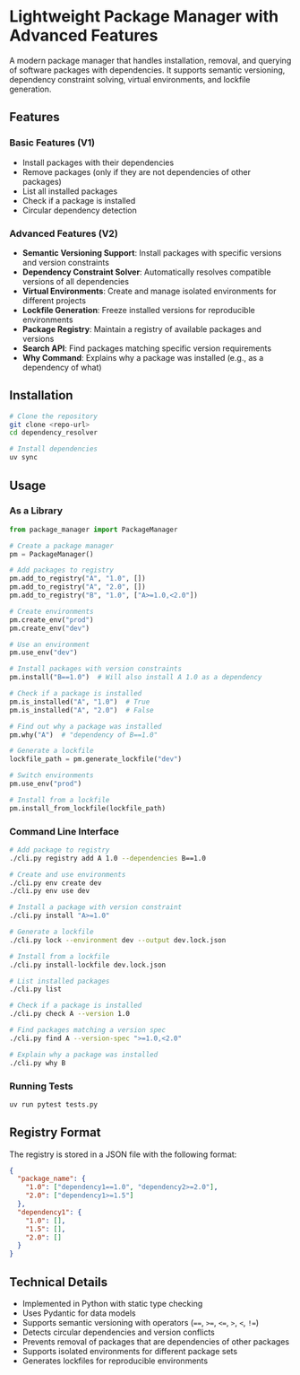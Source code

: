 # Lightweight Package Manager with Advanced Features

A modern package manager that handles installation, removal, and querying of software packages with dependencies. It supports semantic versioning, dependency constraint solving, virtual environments, and lockfile generation.

## Features

### Basic Features (V1)
- Install packages with their dependencies
- Remove packages (only if they are not dependencies of other packages)
- List all installed packages
- Check if a package is installed
- Circular dependency detection

### Advanced Features (V2)
- **Semantic Versioning Support**: Install packages with specific versions and version constraints
- **Dependency Constraint Solver**: Automatically resolves compatible versions of all dependencies
- **Virtual Environments**: Create and manage isolated environments for different projects
- **Lockfile Generation**: Freeze installed versions for reproducible environments
- **Package Registry**: Maintain a registry of available packages and versions
- **Search API**: Find packages matching specific version requirements
- **Why Command**: Explains why a package was installed (e.g., as a dependency of what)

## Installation

```bash
# Clone the repository
git clone <repo-url>
cd dependency_resolver

# Install dependencies
uv sync
```

## Usage

### As a Library

```python
from package_manager import PackageManager

# Create a package manager
pm = PackageManager()

# Add packages to registry
pm.add_to_registry("A", "1.0", [])
pm.add_to_registry("A", "2.0", [])
pm.add_to_registry("B", "1.0", ["A>=1.0,<2.0"])

# Create environments
pm.create_env("prod")
pm.create_env("dev")

# Use an environment
pm.use_env("dev")

# Install packages with version constraints
pm.install("B==1.0")  # Will also install A 1.0 as a dependency

# Check if a package is installed
pm.is_installed("A", "1.0")  # True
pm.is_installed("A", "2.0")  # False

# Find out why a package was installed
pm.why("A")  # "dependency of B==1.0"

# Generate a lockfile
lockfile_path = pm.generate_lockfile("dev")

# Switch environments
pm.use_env("prod")

# Install from a lockfile
pm.install_from_lockfile(lockfile_path)
```

### Command Line Interface

```bash
# Add package to registry
./cli.py registry add A 1.0 --dependencies B==1.0

# Create and use environments
./cli.py env create dev
./cli.py env use dev

# Install a package with version constraint
./cli.py install "A>=1.0"

# Generate a lockfile
./cli.py lock --environment dev --output dev.lock.json

# Install from a lockfile
./cli.py install-lockfile dev.lock.json

# List installed packages
./cli.py list

# Check if a package is installed
./cli.py check A --version 1.0

# Find packages matching a version spec
./cli.py find A --version-spec ">=1.0,<2.0"

# Explain why a package was installed
./cli.py why B
```

### Running Tests

```bash
uv run pytest tests.py
```

## Registry Format

The registry is stored in a JSON file with the following format:

```json
{
  "package_name": {
    "1.0": ["dependency1==1.0", "dependency2>=2.0"],
    "2.0": ["dependency1>=1.5"]
  },
  "dependency1": {
    "1.0": [],
    "1.5": [],
    "2.0": []
  }
}
```

## Technical Details

- Implemented in Python with static type checking
- Uses Pydantic for data models
- Supports semantic versioning with operators (`==`, `>=`, `<=`, `>`, `<`, `!=`)
- Detects circular dependencies and version conflicts
- Prevents removal of packages that are dependencies of other packages
- Supports isolated environments for different package sets
- Generates lockfiles for reproducible environments